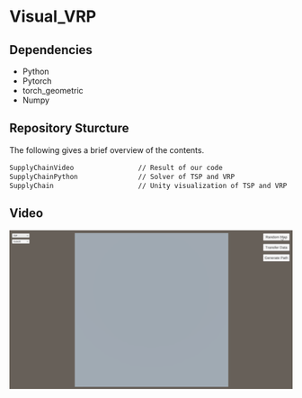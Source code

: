 # Visual_VRP

## Dependencies
+ Python
+ Pytorch
+ torch_geometric
+ Numpy


## Repository Sturcture

The following gives a brief overview of the contents.

```
SupplyChainVideo                // Result of our code
SupplyChainPython               // Solver of TSP and VRP
SupplyChain                     // Unity visualization of TSP and VRP
```

## Video


<gif src="SupplyChainVideo\TSP20.gif" width="1000">

![替代文本](/SupplyChainVideo/TSP20.gif)




